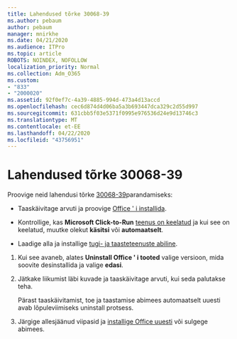 ```yaml
---
title: Lahendused tõrke 30068-39
ms.author: pebaum
author: pebaum
manager: mnirkhe
ms.date: 04/21/2020
ms.audience: ITPro
ms.topic: article
ROBOTS: NOINDEX, NOFOLLOW
localization_priority: Normal
ms.collection: Adm_O365
ms.custom:
- "833"
- "2000020"
ms.assetid: 92f0ef7c-4a39-4885-994d-473a4d13accd
ms.openlocfilehash: cec6d874d4d06ba5a3b693447dca329c2d55d997
ms.sourcegitcommit: 631cbb5f03e5371f0995e976536d24e9d13746c3
ms.translationtype: MT
ms.contentlocale: et-EE
ms.lasthandoff: 04/22/2020
ms.locfileid: "43756951"
---
```

# <a name="solutions-for-error-30068-39"></a>Lahendused tõrke 30068-39

Proovige neid lahendusi tõrke [30068-39](https://support.office.com/article/963ca3e4-217a-4c16-9c02-ff946548357b?wt.mc_id=Alchemy_ClientDIA)parandamiseks:
  
- Taaskäivitage arvuti ja proovige [Office ' i installida](https://portal.office.com/OLS/MySoftware.aspx).

- Kontrollige, kas **Microsoft Click-to-Run** [teenus on keelatud](https://support.office.com/article/963ca3e4-217a-4c16-9c02-ff946548357b?wt.mc_id=Alchemy_ClientDIA) ja kui see on keelatud, muutke olekut **käsitsi** või **automaatselt**.

- Laadige alla ja installige [tugi- ja taasteteenuste abiline](https://aka.ms/SARA-OfficeUninstall-Alchemy).

1. Kui see avaneb, alates **Uninstall Office ' i tooted** valige versioon, mida soovite desinstallida ja valige **edasi**.

2. Jätkake liikumist läbi kuvade ja taaskäivitage arvuti, kui seda palutakse teha.

    Pärast taaskäivitamist, toe ja taastamise abimees automaatselt uuesti avab lõpuleviimiseks uninstall protsess.

3. Järgige allesjäänud viipasid ja [installige Office uuesti](https://portal.office.com/OLS/MySoftware.aspx) või sulgege abimees.

